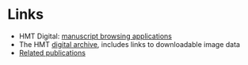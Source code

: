 # Links #

- HMT Digital:  [manuscript browsing applications](hmt-digital.html)
- The HMT [digital archive](hmt-archive.html), includes links to downloadable image data
- [Related publications](publications.html)